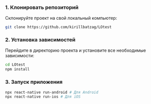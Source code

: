 ### 1. Клонировать репозиторий

Склонируйте проект на свой локальный компьютер:

```bash
git clone https://github.com/kirillbatzag/LOtest
```

### 2. Установка зависимостей

Перейдите в директорию проекта и установите все необходимые зависимости:

```bash
cd LOtest
npm install
```

### 3. Запуск приложения

```bash
npx react-native run-android # Для Android
npx react-native run-ios # Для iOS
```
